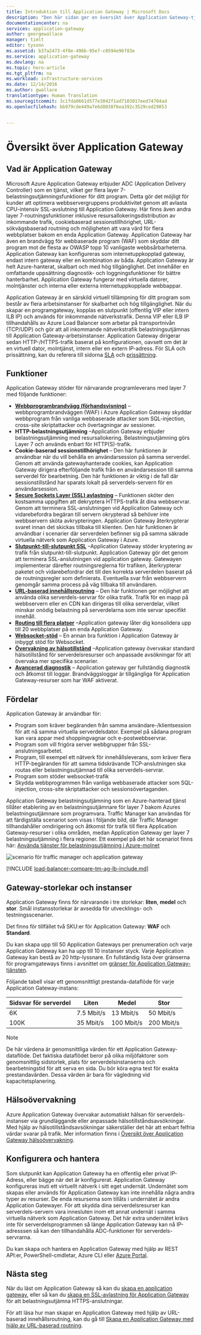 ```yaml
---
title: Introduktion till Application Gateway | Microsoft Docs
description: "Den här sidan ger en översikt över Application Gateway-tjänsten layer 7 belastningsutjämning, inklusive gatewaystorlekar, HTTP-belastningsutjämning, cookie-baserad sessionstillhörighet och SSL-avlastning."
documentationcenter: na
services: application-gateway
author: georgewallace
manager: timlt
editor: tysonn
ms.assetid: b37a2473-4f0e-496b-95e7-c0594e96f83e
ms.service: application-gateway
ms.devlang: na
ms.topic: hero-article
ms.tgt_pltfrm: na
ms.workload: infrastructure-services
ms.date: 12/14/2016
ms.author: gwallace
translationtype: Human Translation
ms.sourcegitcommit: 3c1fda0661d577e3042f1ad7103017eed74704ad
ms.openlocfilehash: bb979cde449a7e6d8038f6ea392c3529ced29853


---
```

# <a name="application-gateway-overview"></a>Översikt över Application Gateway

## <a name="what-is-application-gateway"></a>Vad är Application Gateway

Microsoft Azure Application Gateway erbjuder ADC (Application Delivery Controller) som en tjänst, vilket ger flera layer 7-belastningsutjämningsfunktioner för ditt program. Detta gör det möjligt för kunder att optimera webbservergruppens produktivitet genom att avlasta CPU-intensiv SSL-avslutning till Application Gateway. Här finns även andra layer 7-routningsfunktioner inklusive resursallokeringsdistribution av inkommande trafik, cookiebaserad sessionstillhörighet, URL-sökvägsbaserad routning och möjligheten att vara värd för flera webbplatser bakom en enda Application Gateway. Application Gateway har även en brandvägg för webbaserade program (WAF) som skyddar ditt program mot de flesta av OWASP topp 10 vanligaste webbsårbarheterna. Application Gateway kan konfigureras som internetuppkopplad gateway, endast intern gateway eller en kombination av båda. Application Gateway är helt Azure-hanterat, skalbart och med hög tillgänglighet. Det innehåller en omfattande uppsättning diagnostik- och loggningsfunktioner för bättre hanterbarhet. Application Gateway fungerar med virtuella datorer, molntjänster och interna eller externa internetuppkopplade webbappar.

Application Gateway är en särskild virtuell tillämpning för ditt program som består av flera arbetsinstanser för skalbarhet och hög tillgänglighet. När du skapar en programgateway, kopplas en slutpunkt (offentlig VIP eller intern ILB IP) och används för inkommande nätverkstrafik. Denna VIP eller ILB IP tillhandahålls av Azure Load Balancer som arbetar på transportnivån (TCP/UDP) och gör att all inkommande nätverkstrafik belastningsutjämnas till Application Gateway-arbetsinstanser. Application Gateway dirigerar sedan HTTP-/HTTPS-trafik baserat på konfigurationen, oavsett om det är en virtuell dator, molntjänst, intern eller en extern IP-adress. För SLA och prissättning, kan du referera till sidorna [SLA](https://azure.microsoft.com/support/legal/sla/) och [prissättning](https://azure.microsoft.com/pricing/details/application-gateway/).

## <a name="features"></a>Funktioner

Application Gateway stöder för närvarande programleverans med layer 7 med följande funktioner:

* **[Webbprogrambrandvägg (förhandsvisning)](application-gateway-webapplicationfirewall-overview.md)** – webbprogrambrandväggen (WAF) i Azure Application Gateway skyddar webbprogram från vanliga webbaserade attacker som SQL-injection, cross-site skriptattacker och övertagningar av sessioner.
* **HTTP-belastningsutjämning** –Application Gateway erbjuder belastningsutjämning med resursallokering. Belastningsutjämning görs Layer 7 och används enbart för HTTP(S)-trafik.
* **Cookie-baserad sessionstillhörighet** – Den här funktionen är användbar när du vill behålla en användarsession på samma serverdel. Genom att använda gatewayhanterade cookies, kan Application Gateway dirigera efterföljande trafik från en användarsession till samma serverdel för bearbetning. Den här funktionen är viktig i de fall där sessionstillstånd har sparats lokalt på serverdels-servern för en användarsession.
* **[Secure Sockets Layer (SSL) avlastning](application-gateway-ssl-arm.md)** – Funktionen sköter den kostsamma uppgiften att dekryptera HTTPS-trafik åt dina webbservrar. Genom att terminera SSL-anslutningen vid Application Gateway och vidarebefordra begäran till servern okrypterad så behöver inte webbservern sköta avkrypteringen.  Application Gateway återkrypterar svaret innan det skickas tillbaka till klienten. Den här funktionen är användbar i scenarier där serverdelen befinner sig på samma säkrade virtuella nätverk som Application Gateway i Azure.
* **[Slutpunkt-till-slutpunkt SSL](application-gateway-backend-ssl.md)** –Application Gateway stöder kryptering av trafik från slutpunkt-till-slutpunkt. Application Gateway gör det genom att terminera SSL-anslutningen vid application gateway. Gatewayen implementerar därefter routningsreglerna för trafiken, återkrypterar paketet och vidarebefordrar det till den korrekta serverdelen baserat på de routningsregler som definierats. Eventuella svar från webbservern genomgår samma process på väg tillbaka till användaren.
* **[URL-baserad innehållsroutning](application-gateway-url-route-overview.md)** – Den här funktionen ger möjlighet att använda olika serverdels-servrar för olika trafik. Trafik för en mapp på webbservern eller en CDN kan dirigeras till olika serverdelar, vilket minskar onödig belastning på serverdelarna som inte servar specifikt innehåll.
* **[Routing till flera platser](application-gateway-multi-site-overview.md)** –Application gateway låter dig konsolidera upp till 20 webbplatser på en enda Application Gateway.
* **[Websocket-stöd](application-gateway-websocket.md)** – En annan bra funktion i Application Gateway är inbyggt stöd för Websocket.
* **[Övervakning av hälsotillstånd](application-gateway-probe-overview.md)** –Application gateway övervakar standard hälsotillstånd för serverdelsresurser och anpassade avsökningar för att övervaka mer specifika scenarier.
* **[Avancerad diagnostik](application-gateway-diagnostics.md)** – Application gateway ger fullständig diagnostik och åtkomst till loggar. Brandväggsloggar är tillgängliga för Application Gateway-resurser som har WAF aktiverat.

## <a name="benefits"></a>Fördelar

Application Gateway är användbar för:

* Program som kräver begäranden från samma användare-/klientsession för att nå samma virtuella serverdelsdator. Exempel på sådana program kan vara appar med shoppingvagnar och e-postwebbservrar.
* Program som vill frigöra server webbgrupper från SSL-anslutningsarbetet.
* Program, till exempel ett nätverk för innehållsleverans, som kräver flera HTTP-begäranden för att samma tidskrävande TCP-anslutningen ska routas eller belastningsutjämnad till olika serverdels-servrar.
* Program som stöder websocket-trafik
* Skydda webbprogrammen från vanliga webbaserade attacker som SQL-injection, cross-site skriptattacker och sessionsövertaganden.

Application Gateway belastningsutjämning som en Azure-hanterad tjänst tillåter etablering av en belastningsutjämnare för layer 7 bakom Azures belastningsutjämnare som programvara. Traffic Manager kan användas för att färdigställa scenariot som visas i följande bild, där Traffic Manager tillhandahåller omdirigering och åtkomst för trafik till flera Application Gateway-resurser i olika områden, medan Application Gateway ger layer 7 belastningsutjämning i flera regioner. Ett exempel på det här scenariot finns här: [Använda tjänster för belastningsutjämning i Azure-molnet](../traffic-manager/traffic-manager-load-balancing-azure.md)

![scenario för traffic manager och application gateway](./media/application-gateway-introduction/tm-lb-ag-scenario.png)

[!INCLUDE [load-balancer-compare-tm-ag-lb-include.md](../../includes/load-balancer-compare-tm-ag-lb-include.md)]

## <a name="gateway-sizes-and-instances"></a>Gateway-storlekar och instanser

Application Gateway finns för närvarande i tre storlekar: **liten**, **medel** och **stor**. Smål instansstorlekar är avsedda för utvecklings- och testningsscenarier.

Det finns för tillfället två SKU:er för Application Gateway: **WAF** och **Standard**.

Du kan skapa upp till 50 Application Gateways per prenumeration och varje Application Gateway kan ha upp till 10 instanser styck. Varje Application Gateway kan bestå av 20 http-lyssnare. En fullständig lista över gränserna för programgateways finns i avsnittet om [gränser för Application Gateway-tjänsten](../azure-subscription-service-limits.md?toc=%2fazure%2fapplication-gateway%2ftoc.json#application-gateway-limits).

Följande tabell visar ett genomsnittligt prestanda-dataflöde för varje Application Gateway-instans:

| Sidsvar för serverdel | Liten | Medel | Stor |
| --- | --- | --- | --- |
| 6K |7.5 Mbit/s |13 Mbit/s |50 Mbit/s |
| 100K |35 Mbit/s |100 Mbit/s |200 Mbit/s |

> [!NOTE]
> De här värdena är genomsnittliga värden för ett Application Gateway-dataflöde. Det faktiska dataflödet beror på olika miljöfaktorer som genomsnittlig sidstorlek, plats för serverdelsinstanserna och bearbetningstid för att serva en sida. Du bör köra egna test för exakta prestandavärden. Dessa värden är bara för vägledning vid kapacitetsplanering.

## <a name="health-monitoring"></a>Hälsoövervakning

Azure Application Gateway övervakar automatiskt hälsan för serverdels-instanser via grundläggande eller anpassade hälsotillståndsavsökningar. Med hjälp av hälsotillståndsavsökningar säkerställer det här att enbart felfria värdar svarar på trafik. Mer information finns i [Översikt över Application Gateway hälsoövervakning](application-gateway-probe-overview.md).

## <a name="configuring-and-managing"></a>Konfigurera och hantera

Som slutpunkt kan Application Gateway ha en offentlig eller privat IP-Adress, eller bägge när det är konfigurerat. Application Gateway konfigureras inuti ett virtuellt nätverk i sitt eget undernät. Undernätet som skapas eller används för Application Gateway kan inte innehålla några andra typer av resurser. De enda resurserna som tillåts i undernätet är andra Application Gatewayer. För att skydda dina serverdelsresurser kan serverdels-servern vara innesluten inom ett annat undernät i samma virtuella nätverk som Application Gateway. Det här extra undernätet krävs inte för serverdelsprogrammen så länge Application Gateway kan nå IP-adresssen så kan den tillhandahålla ADC-funktioner för serverdels-servrarna.

Du kan skapa och hantera en Application Gateway med hjälp av REST API:er, PowerShell-cmdletar, Azure CLI eller [Azure Portal](https://portal.azure.com/).

## <a name="next-steps"></a>Nästa steg

När du läst om Application Gateway så kan du [skapa en application gateway](application-gateway-create-gateway-portal.md), eller så kan du [skapa en SSL-avlastning för Application Gateway](application-gateway-ssl-arm.md) för att belastningsutjämna HTTPS-anslutningar.

För att läsa hur man skapar en Application Gateway med hjälp av URL-baserad innehållsroutning, kan du gå till [Skapa en Application Gateway med hjälp av URL-baserad routning](application-gateway-create-url-route-arm-ps.md).



<!--HONumber=Jan17_HO3-->



